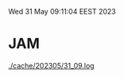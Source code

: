 Wed 31 May 09:11:04 EEST 2023
# JAM
<a href='./cache/202305/31_09.log'>./cache/202305/31_09.log</a>
